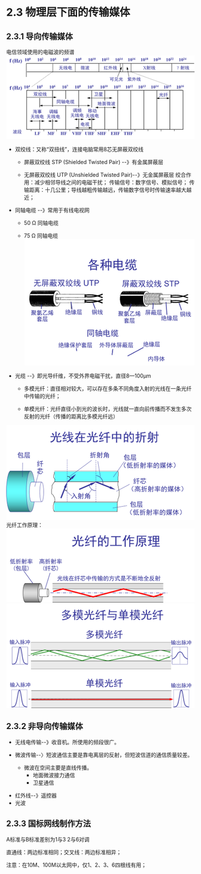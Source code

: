 # 2.3 物理层下面的传输媒体


## 2.3.1 导向传输媒体
电信领域使用的电磁波的频谱
![](/assets/图片34.png)


- 双绞线：又称“双扭线”，连接电脑常用8芯无屏蔽双绞线 

    - 屏蔽双绞线 STP (Shielded Twisted Pair) --》有金属屏蔽层

    - 无屏蔽双绞线 UTP (Unshielded Twisted Pair)--》无金属屏蔽层
       绞合作用：减少相邻导线之间的电磁干扰；
       传输信号：数字信号、模拟信号；
       传输距离：十几公里；导线越粗传输越远，传输数字信号时传输速率越大越近；


- 同轴电缆 --》常用于有线电视网

    - 50 Ω 同轴电缆

    - 75 Ω 同轴电缆
![](/assets/图片36.png)

- 光缆 --》即光导纤维，不受外界电磁干扰，直径8—100μm
    * 多模光纤：直径相对较大，可以存在多条不同角度入射的光线在一条光纤中传输的光纤；

    * 单模光纤：光纤直径小到光的波长时，光线就一直向前传播而不发生多次反射的光纤（传播的距离比多模光纤远）

![](/assets/图片37.png)
光纤工作原理：
![](/assets/图片38.png)
![](/assets/图片39.png)

## 2.3.2 非导向传输媒体 

- 无线电传输--》收音机。所使用的频段很广。

- 微波传输--〉短波通信主要是靠电离层的反射，但短波信道的通信质量较差。
    - 微波在空间主要是直线传播。
        - 地面微波接力通信
        - 卫星通信
* 红外线--》遥控器
* 光波        

## 2.3.3 国标网线制作方法

A标准与B标准差别为1与3 2与6对调

直通线：两边标准相同；交叉线：两边标准相异；

注意：在10M、100M以太网中，仅1、2、3、6四根线有用；

